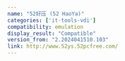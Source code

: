 ```yaml
---
name: "52好压 (52 HaoYa)"
categories: ['it-tools-vdi']
compatibility: emulation
display_result: "Compatible"
version_from: "2.2024041510.103"
link: http://www.52ys.52pcfree.com/
---
```

